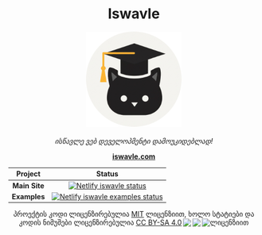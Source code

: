 <h1 align="center">Iswavle</h1>

<p align="center">
  <img src="./src/assets/icons/android-chrome-192x192.png" alt="iswavle-logo" />
  <br>
  <br>
  <em>ისწავლე ვებ დეველოპმენტი დამოუკიდებლად!</em>
  <br>
</p>

<p align="center">
  <a href="https://iswavle.com/"><strong>iswavle.com</strong></a>
  <br>
</p>

<div align="center">

| Project | Status |
|:-------:|:------:|
| **Main Site** | <a href="https://app.netlify.com/projects/iswavle/deploys"><img src="https://api.netlify.com/api/v1/badges/c6aef475-239e-46d6-bbf1-09e81a1ecdd5/deploy-status" alt="Netlify iswavle status" /></a> |
| **Examples** | <a href="https://app.netlify.com/projects/iswavle-examples/deploys"><img src="https://api.netlify.com/api/v1/badges/954c8929-e96a-436f-9890-613c0a3fa465/deploy-status" alt="Netlify iswavle examples status" /></a> |

</div>

<p align="center" xmlns:cc="http://creativecommons.org/ns#" xmlns:dct="http://purl.org/dc/terms/">
პროექტის კოდი ლიცენზირებულია <a href="./LICENSE">MIT</a> ლიცენზიით, ხოლო
სტატიები და კოდის ნიმუშები ლიცენზირებულია
<a href="http://creativecommons.org/licenses/by-sa/4.0/?ref=chooser-v1" target="_blank" rel="license noopener noreferrer" style="display:inline-block;">CC BY-SA 4.0<img style="height:22px!important;margin-left:3px;vertical-align:text-bottom;" src="https://mirrors.creativecommons.org/presskit/icons/cc.svg?ref=chooser-v1"><img style="height:22px!important;margin-left:3px;vertical-align:text-bottom;" src="https://mirrors.creativecommons.org/presskit/icons/by.svg?ref=chooser-v1"><img style="height:22px!important;margin-left:3px;vertical-align:text-bottom;" src="https://mirrors.creativecommons.org/presskit/icons/sa.svg?ref=chooser-v1">
</a>ლიცენზიით</p>